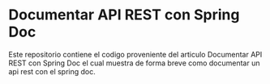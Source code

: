 # Documentar API REST con Spring Doc

Este repositorio contiene el codigo proveniente del articulo Documentar API REST con Spring Doc el cual muestra de forma breve como documentar un api rest con el spring doc.
